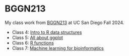 # BGGN213
My class work from [BGGN213](https://bioboot.github.io/bggn213_F24/) at UC San Diego Fall 2024.

- Class 4: [Intro to R data structures](https://github.com/angelicarock/bggn213_github/blob/main/Lab4/lab-4-Rscript.pdf)
- Class 5: [All about ggplot](https://github.com/angelicarock/bggn213_github/blob/main/Lab5/lab5/class05.md)
- Class 6: [R functions](https://github.com/angelicarock/bggn213_github/blob/main/Lab6/lab6/lab6.md)
- Class 7: [Machine learning for bioinformatics](https://github.com/angelicarock/bggn213_github/blob/main/lab7/Lab7/lab7.md)

